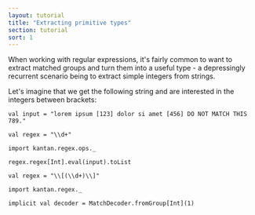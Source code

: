 ```yaml
---
layout: tutorial
title: "Extracting primitive types"
section: tutorial
sort: 1
---
```

When working with regular expressions, it's fairly common to want to extract matched groups and turn them into a useful
type - a depressingly recurrent scenario being to extract simple integers from strings.

Let's imagine that we get the following string and are interested in the integers between brackets: 

```tut
val input = "lorem ipsum [123] dolor si amet [456] DO NOT MATCH THIS 789."
```

```tut:silent
val regex = "\\d+"
```

```tut:silent
import kantan.regex.ops._
```

```tut
regex.regex[Int].eval(input).toList
```


```tut:silent
val regex = "\\[(\\d+)\\]"
```

```tut:silent
import kantan.regex._

implicit val decoder = MatchDecoder.fromGroup[Int](1)
```